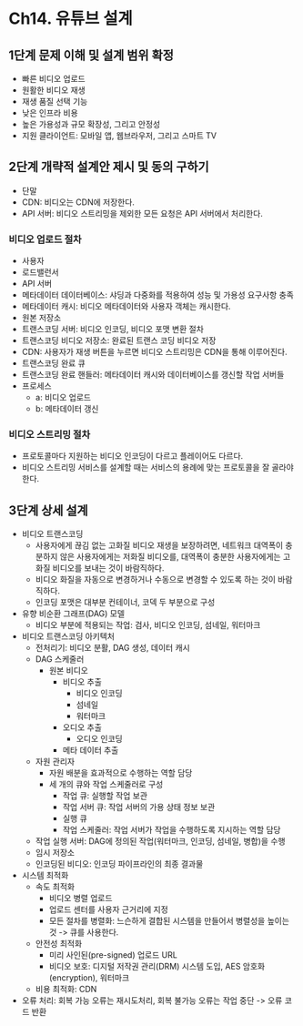 # Ch14. 유튜브 설계 

## 1단계 문제 이해 및 설계 범위 확정
- 빠른 비디오 업로드
- 원활한 비디오 재생
- 재생 품질 선택 기능
- 낮은 인프라 비용
- 높은 가용성과 규모 확장성, 그리고 안정성
- 지원 클라이언트: 모바일 앱, 웹브라우저, 그리고 스마트 TV

## 2단계 개략적 설계안 제시 및 동의 구하기 
- 단말
- CDN: 비디오는 CDN에 저장한다.
- API 서버: 비디오 스트리밍을 제외한 모든 요청은 API 서버에서 처리한다.

### 비디오 업로드 절차 
- 사용자
- 로드밸런서
- API 서버
- 메타데이터 데이터베이스: 샤딩과 다중화를 적용하여 성능 및 가용성 요구사항 충족 
- 메타데이터 캐시: 비디오 메타데이터와 사용자 객체는 캐시한다.
- 원본 저장소
- 트랜스코딩 서버: 비디오 인코딩, 비디오 포맷 변환 절차
- 트랜스코딩 비디오 저장소: 완료된 트랜스 코딩 비디오 저장
- CDN: 사용자가 재생 버튼을 누르면 비디오 스트리밍은 CDN을 통해 이루어진다.
- 트랜스코딩 완료 큐
- 트랜스코딩 완료 핸들러: 메타데이터 캐시와 데이터베이스를 갱신할 작업 서버들
- 프로세스
  - a: 비디오 업로드
  - b: 메타데이터 갱신

### 비디오 스트리밍 절차 
- 프로토콜마다 지원하는 비디오 인코딩이 다르고 플레이어도 다르다.
- 비디오 스트리밍 서비스를 설계할 때는 서비스의 용례에 맞는 프로토콜을 잘 골라야 한다.

## 3단계 상세 설계 
- 비디오 트랜스코딩
  - 사용자에게 끊김 없는 고화질 비디오 재생을 보장하려면, 네트워크 대역폭이 충분하지 않은 사용자에게는 저화질 비디오를, 대역폭이 충분한 사용자에게는 고화질 비디오를 보내는 것이 바람직하다.
  - 비디오 화질을 자동으로 변경하거나 수동으로 변경할 수 있도록 하는 것이 바람직하다.
  - 인코딩 포맷은 대부분 컨테이너, 코덱 두 부분으로 구성
- 유향 비순환 그래프(DAG) 모델
  - 비디오 부분에 적용되는 작업: 검사, 비디오 인코딩, 섬네일, 워터마크
- 비디오 트랜스코딩 아키텍처
  - 전처리기: 비디오 분활, DAG 생성, 데이터 캐시 
  - DAG 스케줄러
    - 원본 비디오
      - 비디오 추출
        - 비디오 인코딩
        - 섬네일
        - 워터마크 
      - 오디오 추출
        - 오디오 인코딩  
      - 메타 데이터 추출 
  - 자원 관리자
    - 자원 배분을 효과적으로 수행하는 역할 담당
    - 세 개의 큐와 작업 스케줄러로 구성
      - 작업 큐: 실행할 작업 보관
      - 작업 서버 큐: 작업 서버의 가용 상태 정보 보관
      - 실행 큐
      - 작업 스케줄러: 작업 서버가 작업을 수행하도록 지시하는 역할 담당
  - 작업 실행 서버: DAG에 정의된 작업(워터마크, 인코딩, 섬네일, 병합)을 수행
  - 임시 저장소
  - 인코딩된 비디오: 인코딩 파이프라인의 최종 결과물
- 시스템 최적화
  - 속도 최적화
    - 비디오 병렬 업로드
    - 업로드 센터를 사용자 근거리에 지정
    - 모든 절차를 병렬화: 느슨하게 결합된 시스템을 만들어서 병렬성을 높이는 것 -> 큐를 사용한다.
  - 안전성 최적화
    - 미리 사인된(pre-signed) 업로드 URL
    - 비디오 보호: 디지털 저작권 관리(DRM) 시스템 도입, AES 암호화(encryption), 워터마크
  - 비용 최적화: CDN
- 오류 처리: 회복 가능 오류는 재시도처리, 회복 불가능 오류는 작업 중단 -> 오류 코드 반환  
